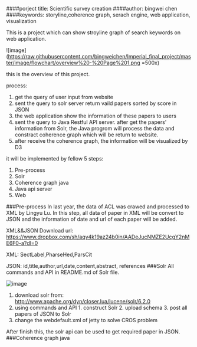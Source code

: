 ####porject title: Scientific survey creation
####author: bingwei chen 
####keywords: storyline,coherence graph, serach engine, web application, visualization


This is a project which can show stroyline graph of search keywords on web application. 

![image](https://raw.githubusercontent.com/bingweichen/Imperial_final_project/master/image/flowchart/overview%20-%20Page%201.png =500x)

this is the overview of this project.

process:

1. get the query of user input from website
2. sent the query to solr server return vaild papers sorted by score in JSON 
3. the web application show the information of these papers to users
4. sent the query to Java Restful API server. after get the papers' information from Solr, the Java progrom will process the data and constract coherence graph which will be return to website.
5. after receive the coherence graph, the information will be visualized by D3

it will be implemented by fellow 5 steps:

1. Pre-process
2. Solr
3. Coherence graph java
4. Java api server
5. Web

###Pre-process
In last year, the data of ACL was crawed and processed to XML by Lingyu Lu.
In this step, all data of paper in XML will be convert to JSON and the information of date and url of each paper will be added.

XML&&JSON Download url:
https://www.dropbox.com/sh/aqy4k19az24b0in/AADeJucNMZE2UcgY2nME6F0-a?dl=0

XML: SectLabel,PharseHed,ParsCit

JSON: id,title,author,url,date,content,abstract, references
###Solr
All commands and API in README.md of Solr file.

![image](https://raw.githubusercontent.com/bingweichen/Imperial_final_project/master/image/flowchart/solr%20-%20Page%201%20(1).png=500x)

1. download solr from: http://www.apache.org/dyn/closer.lua/lucene/solr/6.2.0
2. using commands and API
 		1. construct Solr 
		2. upload schema
		3. post all papers of JSON to Solr		
3. change the webdefault.xml of jetty to solve CROS problem

After finish this, the solr api can be used to get required paper in JSON.
###Coherence graph java






